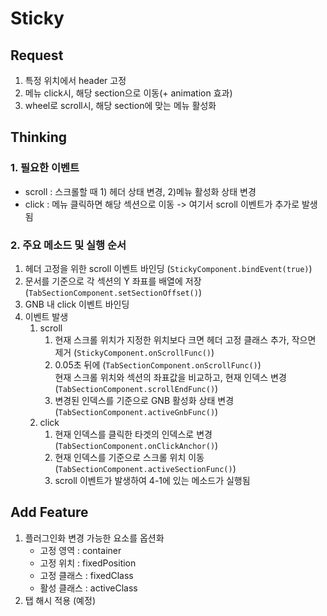 # Sticky
## Request
1. 특정 위치에서 header 고정
2. 메뉴 click시, 해당 section으로 이동(+ animation 효과)
3. wheel로 scroll시, 해당 section에 맞는 메뉴 활성화

## Thinking
### 1. 필요한 이벤트
- scroll : 스크롤할 때 1) 헤더 상태 변경, 2)메뉴 활성화 상태 변경
- click : 메뉴 클릭하면 해당 섹션으로 이동 -> 여기서 scroll 이벤트가 추가로 발생됨

### 2. 주요 메소드 및 실행 순서
1. 헤더 고정을 위한 scroll 이벤트 바인딩 (`StickyComponent.bindEvent(true)`)
2. 문서를 기준으로 각 섹션의 Y 좌표를 배열에 저장(`TabSectionComponent.setSectionOffset()`)
3. GNB 내 click 이벤트 바인딩
4. 이벤트 발생
	1. scroll
		1. 현재 스크롤 위치가 지정한 위치보다 크면 헤더 고정 클래스 추가, 작으면 제거 (`StickyComponent.onScrollFunc()`)
		2. 0.05초 뒤에 (`TabSectionComponent.onScrollFunc()`)<br>
		현재 스크롤 위치와 섹션의 좌표값을 비교하고, 현재 인덱스 변경 (`TabSectionComponent.scrollEndFunc()`)
		3. 변경된 인덱스를 기준으로 GNB 활성화 상태 변경 (`TabSectionComponent.activeGnbFunc()`)
	2. click
		1. 현재 인덱스를 클릭한 타겟의 인덱스로 변경 (`TabSectionComponent.onClickAnchor()`)
		2. 현재 인덱스를 기준으로 스크롤 위치 이동(`TabSectionComponent.activeSectionFunc()`)
		3. scroll 이벤트가 발생하여 4-1에 있는 메소드가 실행됨

## Add Feature
1. 플러그인화
	변경 가능한 요소를 옵션화
	- 고정 영역 : container
	- 고정 위치 : fixedPosition
	- 고정 클래스 : fixedClass
	- 활성 클래스 : activeClass
2. 탭 해시 적용 (예정)